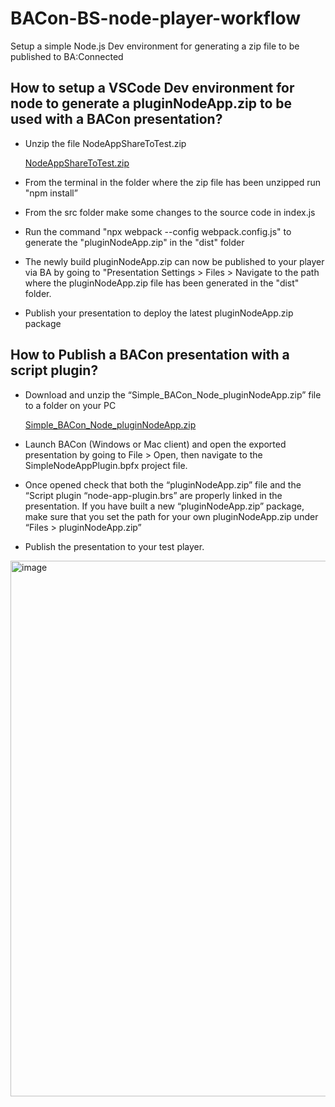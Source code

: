 # BACon-BS-node-player-workflow
Setup a simple Node.js Dev environment for generating a zip file to be published to BA:Connected 

## How to setup a VSCode Dev environment for node to generate a pluginNodeApp.zip to be used with a BACon presentation? 

* Unzip the file NodeAppShareToTest.zip
   
   [NodeAppShareToTest.zip](https://github.com/RomeoLB/BACon-BS-node-player-workflow/files/14938698/NodeAppShareToTest.zip)

* From the terminal in the folder where the zip file has been unzipped run "npm install”

* From the src folder make some changes to the source code in index.js

* Run the command "npx webpack --config webpack.config.js" to generate the "pluginNodeApp.zip" in the "dist" folder

* The newly build  pluginNodeApp.zip can now be published to your player via BA by going to "Presentation Settings > Files > Navigate to the path where the pluginNodeApp.zip file has been generated in the "dist" folder.

* Publish your presentation to deploy the latest pluginNodeApp.zip package


## How to Publish a BACon presentation with a script plugin?


*	Download and unzip the “Simple_BACon_Node_pluginNodeApp.zip” file to a folder on your PC
    
      [Simple_BACon_Node_pluginNodeApp.zip](https://github.com/RomeoLB/BACon-BS-node-player-workflow/files/14938485/Simple_BACon_Node_pluginNodeApp.zip)
*	Launch BACon (Windows or Mac client) and open the exported presentation by going to File > Open, then navigate to the SimpleNodeAppPlugin.bpfx project file.

*	Once opened check that both the “pluginNodeApp.zip” file and the “Script plugin “node-app-plugin.brs” are properly linked in the presentation. If you have built a new “pluginNodeApp.zip” package, make sure that you set the path for your own pluginNodeApp.zip under “Files > pluginNodeApp.zip”

*	Publish the presentation to your test player.

   

<img width="857" alt="image" src="https://github.com/RomeoLB/BACon-BS-node-player-workflow/assets/136584791/a219d1ab-e973-4920-8e2a-4ec41cf17d1f">
